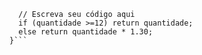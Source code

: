```function calculaPrecoTotal(quantidade) {
  // Escreva seu código aqui
  if (quantidade >=12) return quantidade;
  else return quantidade * 1.30;
}```